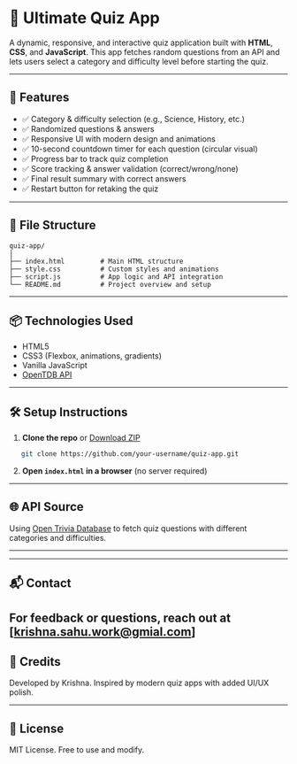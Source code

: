 # 🧠 Ultimate Quiz App

A dynamic, responsive, and interactive quiz application built with **HTML**, **CSS**, and **JavaScript**. This app fetches random questions from an API and lets users select a category and difficulty level before starting the quiz.

---

## 🚀 Features

* ✅ Category & difficulty selection (e.g., Science, History, etc.)
* ✅ Randomized questions & answers
* ✅ Responsive UI with modern design and animations
* ✅ 10-second countdown timer for each question (circular visual)
* ✅ Progress bar to track quiz completion
* ✅ Score tracking & answer validation (correct/wrong/none)
* ✅ Final result summary with correct answers
* ✅ Restart button for retaking the quiz

---

## 📁 File Structure

```
quiz-app/
│
├── index.html         # Main HTML structure
├── style.css          # Custom styles and animations
├── script.js          # App logic and API integration
└── README.md          # Project overview and setup
```

---

## 📦 Technologies Used

* HTML5
* CSS3 (Flexbox, animations, gradients)
* Vanilla JavaScript
* [OpenTDB API](https://opentdb.com/api_config.php)

---

## 🛠️ Setup Instructions

1. **Clone the repo** or [Download ZIP](https://github.com)

```bash
   git clone https://github.com/your-username/quiz-app.git
```

2. **Open `index.html` in a browser** (no server required)

---

## 🌐 API Source

Using [Open Trivia Database](https://opentdb.com/api_config.php) to fetch quiz questions with different categories and difficulties.

---

---

## 📬 Contact

For feedback or questions, reach out at [krishna.sahu.work@gmial.com]
---

## 🙌 Credits

Developed by Krishna. Inspired by modern quiz apps with added UI/UX polish.

---

## 📄 License

MIT License. Free to use and modify.
